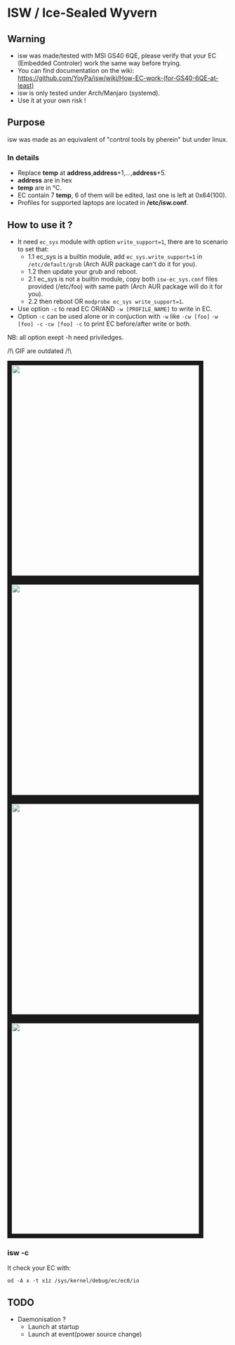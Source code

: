 # ISW / Ice-Sealed Wyvern

## Warning
- isw was made/tested with MSI GS40 6QE, please verify that your EC (Embedded Controler) work the same way before trying.
- You can find documentation on the wiki: https://github.com/YoyPa/isw/wiki/How-EC-work-(for-GS40-6QE-at-least)
- isw is only tested under Arch/Manjaro (systemd).
- Use it at your own risk !

## Purpose
isw was made as an equivalent of "control tools by pherein" but under linux.

### In details
- Replace <b>temp</b> at <b>address</b>,<b>address</b>+1,...,<b>address</b>+5.
- <b>address</b> are in hex
- <b>temp</b> are in °C.
- EC contain 7 <b>temp</b>, 6 of them will be edited, last one is left at 0x64(100).
- Profiles for supported laptops are located in <b>/etc/isw.conf</b>.

## How to use it ?
- It need ```ec_sys``` module with option ```write_support=1```, there are to scenario to set that:
  - 1.1 ec_sys is a builtin module, add ```ec_sys.write_support=1``` in ```/etc/default/grub``` (Arch AUR package can't do it for you).
  - 1.2 then update your grub and reboot.
  - 2.1 ec_sys is not a builtin module, copy both ```isw-ec_sys.conf``` files provided (/etc/foo) with same path (Arch AUR package will do it for you).
  - 2.2 then reboot OR ```modprobe ec_sys write_support=1```.
- Use option ```-c``` to read EC OR/AND ```-w [PROFILE_NAME]``` to write in EC.
- Option ```-c``` can be used alone or in conjuction with ```-w``` like ```-cw [foo]``` ```-w [foo] -c``` ```-cw [foo] -c``` to print EC before/after write or both.

NB: all option exept -h need priviledges.

/!\ GIF are outdated /!\

<a href="https://github.com/YoyPa/isw/blob/master/gif/isw-c.gif">
	<img src="https://github.com/YoyPa/isw/blob/master/gif/isw-c.gif" width="427" height="480" border="10" />
</a>
<a href="https://github.com/YoyPa/isw/blob/master/gif/isw-w.gif">
	<img src="https://github.com/YoyPa/isw/blob/master/gif/isw-w.gif" width="427" height="480" border="10" />
</a>
<a href="https://github.com/YoyPa/isw/blob/master/gif/isw-cwc.gif">
	<img src="https://github.com/YoyPa/isw/blob/master/gif/isw-cwc.gif" width="427" height="480" border="10" />
</a>
<a href="https://github.com/YoyPa/isw/blob/master/gif/isw-h.gif">
	<img src="https://github.com/YoyPa/isw/blob/master/gif/isw-h.gif" width="427" height="480" border="10" />
</a>

### isw -c
It check your EC with:
```
od -A x -t x1z /sys/kernel/debug/ec/ec0/io
```

## TODO
- Daemonisation ?
	- Launch at startup
	- Launch at event(power source change)
